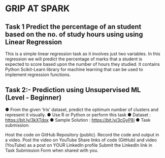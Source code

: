 # GRIP AT SPARK 
## Task 1 Predict the percentage of an student based on the no. of study hours using using Linear Regression

This is a simple linear regression task as it involves just two variables. In this regression we will predict the percentage of marks that a student is expected to score based upon the number of hours they studied. 
It contains Python Scikit-Learn library for machine learning that can be used to implement regression functions.

## Task 2:- Prediction using Unsupervised ML (Level - Beginner)

● From the given ‘Iris’ dataset, predict the optimum number of clusters and represent it visually. ● Use R or Python or perform this task ● Dataset : https://bit.ly/3kXTdox ● Sample Solution : https://bit.ly/3cGyP8j ● Task submission:

Host the code on GitHub Repository (public). Record the code and output in a video. Post the video on YouTube Share links of code (GitHub) and video (YouTube) as a post on YOUR LinkedIn profile Submit the LinkedIn link in Task Submission Form when shared with you.


